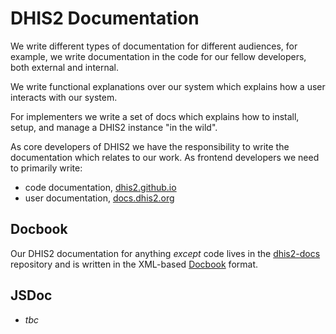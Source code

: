 # DHIS2 Documentation

We write different types of documentation for different audiences, for
example, we write documentation in the code for our fellow developers,
both external and internal.

We write functional explanations over our system which explains how a
user interacts with our system.

For implementers we write a set of docs which explains how to install,
setup, and manage a DHIS2 instance "in the wild".

As core developers of DHIS2 we have the responsibility to write the
documentation which relates to our work. As frontend developers we need
to primarily write:

- code documentation, [dhis2.github.io](https://dhis2.github.io/)
- user documentation, [docs.dhis2.org](https://docs.dhis2.org/)

## Docbook

Our DHIS2 documentation for anything _except_ code lives in the
[dhis2-docs](https://github.com/dhis2/dhis2-docs) repository and is
written in the XML-based
[Docbook](https://tdg.docbook.org/tdg/5.0/docbook.html) format.

## JSDoc

* _tbc_
